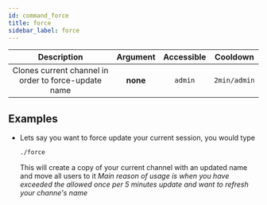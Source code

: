 ```yaml
---
id: command_force
title: force
sidebar_label: force
---
```


|                     Description                      | Argument | Accessible |   Cooldown   |
| :--------------------------------------------------: | :------: | :--------: | :----------: |
| Clones current channel in order to force-update name | __none__ |  `admin`   | `2min/admin` |

## Examples

* Lets say you want to force update your current session, you would type
    ```bash
    ./force
    ```

    This will create a copy of your current channel with an updated name and move all users to it
    _Main reason of usage is when you have exceeded the allowed once per 5 minutes update and want to refresh your channe's name_